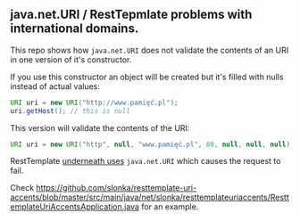 ## java.net.URI / RestTepmlate problems with international domains.

This repo shows how `java.net.URI` does not validate the contents of an URI in one version of it's constructor.

If you use this constructor an object will be created but it's filled with nulls instead of actual values:
```java
URI uri = new URI("http://www.pamięć.pl");
uri.getHost(); // this is null
```

This version will validate the contents of the URI:

```java
URI uri = new URI("http", null, "www.pamięć.pl", 80, null, null, null);
```

RestTemplate [underneath uses](https://github.com/spring-projects/spring-framework/blob/master/spring-web/src/main/java/org/springframework/web/util/DefaultUriBuilderFactory.java#L400) `java.net.URI` which causes the request to fail.

Check https://github.com/slonka/resttemplate-uri-accents/blob/master/src/main/java/net/slonka/resttemplateuriaccents/ResttemplateUriAccentsApplication.java
for an example.
